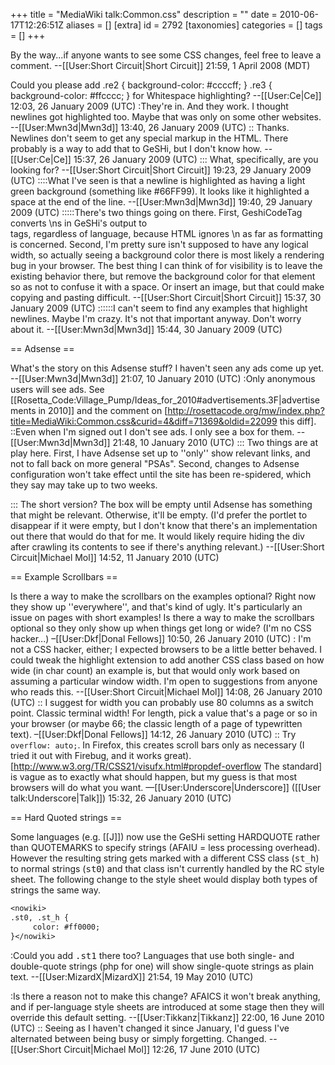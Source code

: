 +++
title = "MediaWiki talk:Common.css"
description = ""
date = 2010-06-17T12:26:51Z
aliases = []
[extra]
id = 2792
[taxonomies]
categories = []
tags = []
+++

By the way...if anyone wants to see some CSS changes, feel free to leave a comment. --[[User:Short Circuit|Short Circuit]] 21:59, 1 April 2008 (MDT)

Could you please add
 .re2 { background-color: #ccccff; }
 .re3 { background-color: #ffcccc; }
for Whitespace highlighting? --[[User:Ce|Ce]] 12:03, 26 January 2009 (UTC)
:They're in. And they work. I thought newlines got highlighted too. Maybe that was only on some other websites. --[[User:Mwn3d|Mwn3d]] 13:40, 26 January 2009 (UTC)
:: Thanks. Newlines don't seem to get any special markup in the HTML. There probably is a way to add that to GeSHi, but I don't know how. --[[User:Ce|Ce]] 15:37, 26 January 2009 (UTC)
::: What, specifically, are you looking for? --[[User:Short Circuit|Short Circuit]] 19:23, 29 January 2009 (UTC)
::::What I've seen is that a newline is highlighted as having a light green background (something like #66FF99). It looks like it highlighted a space at the end of the line. --[[User:Mwn3d|Mwn3d]] 19:40, 29 January 2009 (UTC)
:::::There's two things going on there.  First, GeshiCodeTag converts \ns in GeSHi's output to <nowiki><br/></nowiki> tags, regardless of language, because HTML ignores \n as far as formatting is concerned.  Second, I'm pretty sure <nowiki>
</nowiki> isn't supposed to have any logical width, so actually seeing a background color there is most likely a rendering bug in your browser.  The best thing I can think of for visibility is to leave the existing behavior there, but remove the background color for that element so as not to confuse it with a space.  Or insert an image, but that could make copying and pasting difficult. --[[User:Short Circuit|Short Circuit]] 15:37, 30 January 2009 (UTC)
::::::I can't seem to find any examples that highlight newlines. Maybe I'm crazy. It's not that important anyway. Don't worry about it. --[[User:Mwn3d|Mwn3d]] 15:44, 30 January 2009 (UTC)

== Adsense ==

What's the story on this Adsense stuff? I haven't seen any ads come up yet. --[[User:Mwn3d|Mwn3d]] 21:07, 10 January 2010 (UTC)
:Only anonymous users will see ads.  See [[Rosetta_Code:Village_Pump/Ideas_for_2010#advertisements.3F|advertisements in 2010]] and the comment on [http://rosettacode.org/mw/index.php?title=MediaWiki:Common.css&curid=4&diff=71369&oldid=22099 this diff].
::Even when I'm signed out I don't see ads. I only see a box for them. --[[User:Mwn3d|Mwn3d]] 21:48, 10 January 2010 (UTC)
::: Two things are at play here.  First, I have Adsense set up to ''only'' show relevant links, and not to fall back on more general "PSAs".  Second, changes to Adsense configuration won't take effect until the site has been re-spidered, which they say may take up to two weeks.

::: The short version? The box will be empty until Adsense has something that might be relevant. Otherwise, it'll be empty. (I'd prefer the portlet to disappear if it were empty, but I don't know that there's an implementation out there that would do that for me.  It would likely require hiding the div after crawling its contents to see if there's anything relevant.) --[[User:Short Circuit|Michael Mol]] 14:52, 11 January 2010 (UTC)

== Example Scrollbars ==

Is there a way to make the scrollbars on the examples optional? Right now they show up ''everywhere'', and that's kind of ugly. It's particularly an issue on pages with short examples! Is there a way to make the scrollbars optional so they only show up when things get long or wide? (I'm no CSS hacker...) –[[User:Dkf|Donal Fellows]] 10:50, 26 January 2010 (UTC)
: I'm not a CSS hacker, either; I expected browsers to be a little better behaved. I could tweak the highlight extension to add another  CSS class based on how wide (in char count) an example is, but that would only work based on assuming a particular window width. I'm open to suggestions from anyone who reads this. --[[User:Short Circuit|Michael Mol]] 14:08, 26 January 2010 (UTC)
:: I suggest for width you can probably use 80 columns as a switch point. Classic terminal width! For length, pick a value that's a page or so in your browser (or maybe 66; the classic length of a page of typewritten text). –[[User:Dkf|Donal Fellows]] 14:12, 26 January 2010 (UTC)
:: Try <code>overflow: auto;</code>. In Firefox, this creates scroll bars only as necessary (I tried it out with Firebug, and it works great). [http://www.w3.org/TR/CSS21/visufx.html#propdef-overflow The standard] is vague as to exactly what should happen, but my guess is that most browsers will do what you want. —[[User:Underscore|Underscore]] ([[User talk:Underscore|Talk]]) 15:32, 26 January 2010 (UTC)

== Hard Quoted strings ==

Some languages (e.g. [[J]]) now use the GeSHi setting HARDQUOTE rather than QUOTEMARKS to specify strings (AFAIU = less processing overhead). However the resulting string gets marked with a different CSS class (<tt>st_h</tt>) to normal strings (<tt>st0</tt>) and that class isn't currently handled by the RC style sheet.
The following change to the style sheet would display both types of strings the same way.


```txt
<nowiki>
.st0, .st_h {
     color: #ff0000;
}</nowiki>
```


:Could you add <tt>.st1</tt> there too? Languages that use both single- and double-quote strings (php for one) will show single-quote strings as plain text. --[[User:MizardX|MizardX]] 21:54, 19 May 2010 (UTC)

:Is there a reason not to make this change? AFAICS it won't break anything, and if per-language style sheets are introduced at some stage then they will override this default setting. --[[User:Tikkanz|Tikkanz]] 22:00, 16 June 2010 (UTC)
:: Seeing as I haven't changed it since January, I'd guess I've alternated between being busy or simply forgetting. Changed. --[[User:Short Circuit|Michael Mol]] 12:26, 17 June 2010 (UTC)
